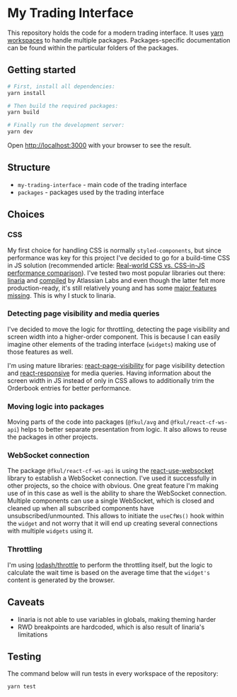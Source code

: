 # My Trading Interface

This repository holds the code for a modern trading interface. It uses [yarn workspaces](https://classic.yarnpkg.com/en/docs/workspaces/) to handle multiple packages. Packages-specific documentation can be found within the particular folders of the packages.

## Getting started

```sh
# First, install all dependencies:
yarn install

# Then build the required packages:
yarn build

# Finally run the development server:
yarn dev
```

Open [http://localhost:3000](http://localhost:3000) with your browser to see the result.

## Structure

- `my-trading-interface` - main code of the trading interface
- `packages` - packages used by the trading interface

## Choices

### CSS

My first choice for handling CSS is normally `styled-components`, but since performance was key for this project I've decided to go for a build-time CSS in JS solution (recommended article: [Real-world CSS vs. CSS-in-JS performance comparison](https://pustelto.com/blog/css-vs-css-in-js-perf/)). I've tested two most popular libraries out there: [linaria](https://github.com/callstack/linaria) and [compiled](https://github.com/atlassian-labs/compiled) by Atlassian Labs and even though the latter felt more production-ready, it's still relatively young and has some [major features missing](https://compiledcssinjs.com/docs/limitations#missing-behavior). This is why I stuck to linaria.

### Detecting page visibility and media queries

I've decided to move the logic for throttling, detecting the page visibility and screen width into a higher-order component. This is because I can easily imagine other elements of the trading interface (`widgets`) making use of those features as well.

I'm using mature libraries: [react-page-visibility](https://github.com/pgilad/react-page-visibility) for page visibility detection and [react-responsive](https://github.com/contra/react-responsive) for media queries. Having information about the screen width in JS instead of only in CSS allows to additionally trim the Orderbook entries for better performance.

### Moving logic into packages

Moving parts of the code into packages (`@fkul/avg` and `@fkul/react-cf-ws-api`) helps to better separate presentation from logic. It also allows to reuse the packages in other projects.

### WebSocket connection

The package `@fkul/react-cf-ws-api` is using the [react-use-websocket](https://github.com/robtaussig/react-use-websocket) library to establish a WebSocket connection. I've used it successfully in other projects, so the choice with obvious. One great feature I'm making use of in this case as well is the ability to share the WebSocket connection. Multiple components can use a single WebSocket, which is closed and cleaned up when all subscribed components have unsubscribed/unmounted. This allows to initiate the `useCfWs()` hook within the `widget` and not worry that it will end up creating several connections with multiple `widgets` using it.

### Throttling

I'm using [lodash/throttle](https://lodash.com/docs/4.17.15#throttle) to perform the throttling itself, but the logic to calculate the wait time is based on the average time that the `widget's` content is generated by the browser.

## Caveats

- linaria is not able to use variables in globals, making theming harder
- RWD breakpoints are hardcoded, which is also result of linaria's limitations

## Testing

The command below will run tests in every workspace of the repository:

```sh
yarn test
```
